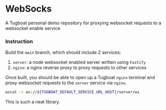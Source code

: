 # WebSocks

A Tugboat personal demo repository for proxying websocket requests to a websocket enable service.

### Instruction

Build the `main` branch, which should include 2 services:

1. `server`: a node websocket enabled server written using `Fastify`
2. `nginx`: a nginx reverse proxy to proxy requests to other services

Once built, you should be able to open up a Tugboat `nginx` terminal and proxy websocket requests to the `server` service via `nginx`.

```sh
wscat -c ws://${TUGBOAT_DEFAULT_SERVICE_URL_HOST}/server/ws

```

This is such a neat library.
